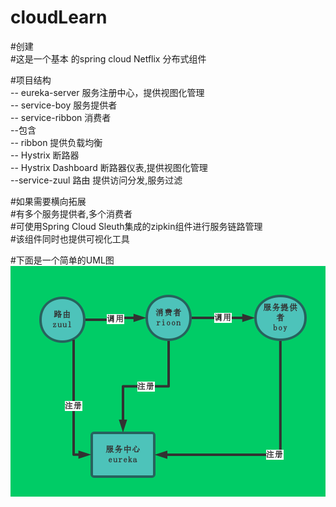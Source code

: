 # cloudLearn
#创建   </br>
#这是一个基本 的spring cloud Netflix 分布式组件   </br>

#项目结构   </br>
    -- eureka-server 服务注册中心，提供视图化管理   </br>
    -- service-boy 服务提供者   </br>
    -- service-ribbon 消费者   </br>
        --包含   </br>
            -- ribbon 提供负载均衡   </br>
            -- Hystrix 断路器   </br>
            -- Hystrix Dashboard 断路器仪表,提供视图化管理   </br>
    --service-zuul 路由 提供访问分发,服务过滤   </br>

#如果需要横向拓展   </br>
#有多个服务提供者,多个消费者   </br>
#可使用Spring Cloud Sleuth集成的zipkin组件进行服务链路管理   </br>
#该组件同时也提供可视化工具   </br>

#下面是一个简单的UML图   </br>
![image](https://github.com/excuseLinke/cloudLearn/blob/master/tt.png)